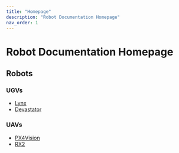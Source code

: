 ```yaml
---
title: "Homepage"
description: "Robot Documentation Homepage"
nav_order: 1
---
```


# Robot Documentation Homepage

## Robots

### UGVs
- [Lynx](lynx/lynx_homepage.md)
- [Devastator](devastator/placeholder.md)

### UAVs
- [PX4Vision](px4vision/placeholder.md)
- [RX2](rx2/placeholder.md)

